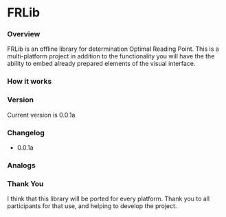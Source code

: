 # FRLib

### Overview
FRLib is an offline library for determination Optimal Reading Point.
This is a multi-platform project in addition to the functionality you will have the the ability to embed already prepared elements of the visual interface.

### How it works

### Version
Current version is 0.0.1a

### Changelog
  - 0.0.1a

### Analogs

### Thank You
I think that this library will be ported for every platform. Thank you to all participants for that use, and helping to develop the project.